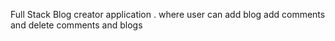 Full Stack Blog creator application . where user can add blog add comments and delete comments and blogs
